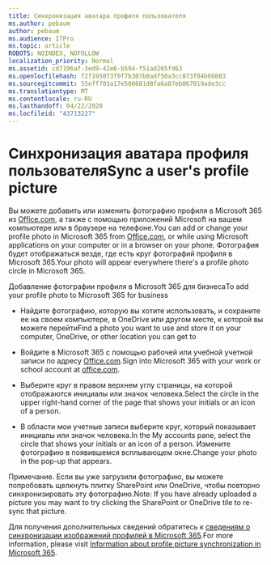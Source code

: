 ```yaml
---
title: Синхронизация аватара профиля пользователя
ms.author: pebaum
author: pebaum
ms.audience: ITPro
ms.topic: article
ROBOTS: NOINDEX, NOFOLLOW
localization_priority: Normal
ms.assetid: cd7196af-3ed9-42e6-b594-f51ad265fd63
ms.openlocfilehash: f2f1950f3f0f7b307b0adf50a3cc873f04b66883
ms.sourcegitcommit: 55eff703a17e500681d8fa6a87eb067019ade3cc
ms.translationtype: MT
ms.contentlocale: ru-RU
ms.lasthandoff: 04/22/2020
ms.locfileid: "43713227"
---
```

# <a name="sync-a-users-profile-picture"></a><span data-ttu-id="934d6-102">Синхронизация аватара профиля пользователя</span><span class="sxs-lookup"><span data-stu-id="934d6-102">Sync a user's profile picture</span></span>

<span data-ttu-id="934d6-103">Вы можете добавить или изменить фотографию профиля в Microsoft 365 из [Office.com](https://www.office.com), а также с помощью приложений Microsoft на вашем компьютере или в браузере на телефоне.</span><span class="sxs-lookup"><span data-stu-id="934d6-103">You can add or change your profile photo in Microsoft 365 from [Office.com](https://www.office.com), or while using Microsoft applications on your computer or in a browser on your phone.</span></span> <span data-ttu-id="934d6-104">Фотография будет отображаться везде, где есть круг фотографий профиля в Microsoft 365.</span><span class="sxs-lookup"><span data-stu-id="934d6-104">Your photo will appear everywhere there's a profile photo circle in Microsoft 365.</span></span>

<span data-ttu-id="934d6-105">Добавление фотографии профиля в Microsoft 365 для бизнеса</span><span class="sxs-lookup"><span data-stu-id="934d6-105">To add your profile photo to Microsoft 365 for business</span></span>

- <span data-ttu-id="934d6-106">Найдите фотографию, которую вы хотите использовать, и сохраните ее на своем компьютере, в OneDrive или другом месте, к которой вы можете перейти</span><span class="sxs-lookup"><span data-stu-id="934d6-106">Find a photo you want to use and store it on your computer, OneDrive, or other location you can get to</span></span>

- <span data-ttu-id="934d6-107">Войдите в Microsoft 365 с помощью рабочей или учебной учетной записи по адресу [Office.com](https://www.office.com).</span><span class="sxs-lookup"><span data-stu-id="934d6-107">Sign into Microsoft 365 with your work or school account at [office.com](https://www.office.com).</span></span>

- <span data-ttu-id="934d6-108">Выберите круг в правом верхнем углу страницы, на которой отображаются инициалы или значок человека.</span><span class="sxs-lookup"><span data-stu-id="934d6-108">Select the circle in the upper right-hand corner of the page that shows your initials or an icon of a person.</span></span>

- <span data-ttu-id="934d6-109">В области мои учетные записи выберите круг, который показывает инициалы или значок человека.</span><span class="sxs-lookup"><span data-stu-id="934d6-109">In the My accounts pane, select the circle that shows your initials or an icon of a person.</span></span> <span data-ttu-id="934d6-110">Измените фотографию в появившемся всплывающем окне.</span><span class="sxs-lookup"><span data-stu-id="934d6-110">Change your photo in the pop-up that appears.</span></span>

<span data-ttu-id="934d6-111">Примечание. Если вы уже загрузили фотографию, вы можете попробовать щелкнуть плитку SharePoint или OneDrive, чтобы повторно синхронизировать эту фотографию.</span><span class="sxs-lookup"><span data-stu-id="934d6-111">Note: If you have already uploaded a picture you may want to try clicking the SharePoint or OneDrive tile to re-sync that picture.</span></span>

<span data-ttu-id="934d6-112">Для получения дополнительных сведений обратитесь к [сведениям о синхронизации изображений профилей в Microsoft 365](https://support.office.com/article/information-about-profile-picture-synchronization-in-office-365-20594d76-d054-4af4-a660-401133e3d48a).</span><span class="sxs-lookup"><span data-stu-id="934d6-112">For more information, please visit [Information about profile picture synchronization in Microsoft 365](https://support.office.com/article/information-about-profile-picture-synchronization-in-office-365-20594d76-d054-4af4-a660-401133e3d48a).</span></span>
